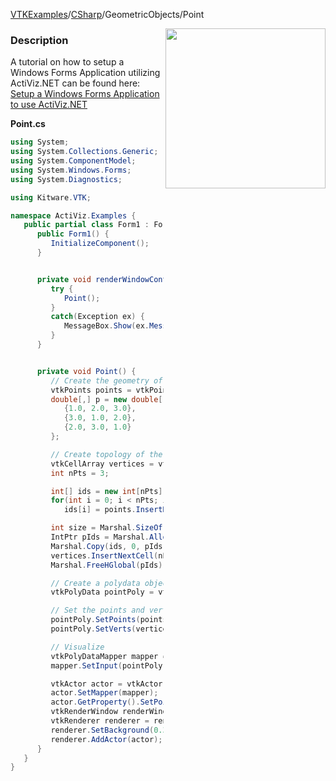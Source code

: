 [VTKExamples](Home)/[CSharp](CSharp)/GeometricObjects/Point

<img align="right" src="https://github.com/lorensen/VTKExamples/raw/master/Testing/Baseline/GeometricObjects/TestPoint.png" width="256" />

### Description
A tutorial on how to setup a Windows Forms Application utilizing ActiViz.NET can be found here: [Setup a Windows Forms Application to use ActiViz.NET](http://www.vtk.org/Wiki/VTK/CSharp/ActiViz.NET)

**Point.cs**
```csharp
using System;
using System.Collections.Generic;
using System.ComponentModel;
using System.Windows.Forms;
using System.Diagnostics;

using Kitware.VTK;

namespace ActiViz.Examples {
   public partial class Form1 : Form {
      public Form1() {
         InitializeComponent();
      }


      private void renderWindowControl1_Load(object sender, EventArgs e) {
         try {
            Point();
         }
         catch(Exception ex) {
            MessageBox.Show(ex.Message, "Exception", MessageBoxButtons.OK);
         }
      }


      private void Point() {
         // Create the geometry of the points (the coordinate)
         vtkPoints points = vtkPoints.New();
         double[,] p = new double[,] {
            {1.0, 2.0, 3.0}, 
            {3.0, 1.0, 2.0}, 
            {2.0, 3.0, 1.0}
         };

         // Create topology of the points (a vertex per point)
         vtkCellArray vertices = vtkCellArray.New();
         int nPts = 3;

         int[] ids = new int[nPts];
         for(int i = 0; i < nPts; i++)
            ids[i] = points.InsertNextPoint(p[i, 0], p[i, 1], p[i, 2]);

         int size = Marshal.SizeOf(typeof(int)) * nPts;
         IntPtr pIds = Marshal.AllocHGlobal(size);
         Marshal.Copy(ids, 0, pIds, nPts);
         vertices.InsertNextCell(nPts, pIds);
         Marshal.FreeHGlobal(pIds);

         // Create a polydata object
         vtkPolyData pointPoly = vtkPolyData.New();

         // Set the points and vertices we created as the geometry and topology of the polydata
         pointPoly.SetPoints(points);
         pointPoly.SetVerts(vertices);

         // Visualize
         vtkPolyDataMapper mapper = vtkPolyDataMapper.New();
         mapper.SetInput(pointPoly);

         vtkActor actor = vtkActor.New();
         actor.SetMapper(mapper);
         actor.GetProperty().SetPointSize(20);
         vtkRenderWindow renderWindow = renderWindowControl1.RenderWindow;
         vtkRenderer renderer = renderWindow.GetRenderers().GetFirstRenderer();
         renderer.SetBackground(0.3, 0.2, 0.1);
         renderer.AddActor(actor);
      }
   }
}
```
